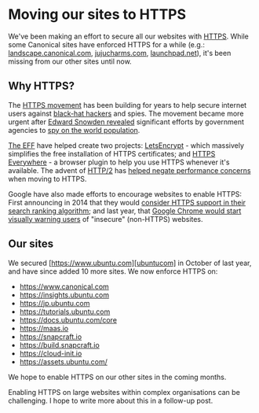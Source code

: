 # Moving our sites to HTTPS

We've been making an effort to secure all our websites with [HTTPS][https]. While some Canonical sites have enforced HTTPS for a while (e.g.: [landscape.canonical.com][landscape], [jujucharms.com][charms], [launchpad.net][launchpad]), it's been missing from our other sites until now.

## Why HTTPS?

The [HTTPS movement][movement] has been building for years to help secure internet users against [black-hat hackers][blackhat] and spies. The movement became more urgent after [Edward Snowden revealed][snowden] significant efforts by government agencies to [spy on the world population][spying].

[The EFF][eff] have helped create two projects:  [LetsEncrypt][letsencrypt] - which massively simplifies the free installation of HTTPS certificates; and [HTTPS Everywhere][everywhere] - a browser plugin to help you use HTTPS whenever it's available. The advent of [HTTP/2][https] has [helped negate performance concerns][http2-fast] when moving to HTTPS.

Google have also made efforts to encourage websites to enable HTTPS: First announcing in 2014 that they would [consider HTTPS support in their search ranking algorithm][ranking]; and last year, that [Google Chrome would start visually warning users][chrome] of "insecure" (non-HTTPS) websites.

## Our sites

We secured [https://www.ubuntu.com][ubuntucom] in October of last year, and have since added 10 more sites. We now enforce HTTPS on:

- <https://www.canonical.com>
- <https://insights.ubuntu.com>
- <https://jp.ubuntu.com>
- <https://tutorials.ubuntu.com>
- <https://docs.ubuntu.com/core>
- <https://maas.io>
- <https://snapcraft.io>
- <https://build.snapcraft.io>
- <https://cloud-init.io>
- <https://assets.ubuntu.com/>

We hope to enable HTTPS on our other sites in the coming months.

Enabling HTTPS on large websites within complex organisations can be challenging. I hope to write more about this in a follow-up post.

[movement]: https://encryptallthethings.net/ "EncryptAllTheThings: Security Starts Here"
[blackhat]: https://en.wikipedia.org/wiki/Black_hat "Wikipedia: Black-hat hackers"
[ranking]: https://googlewebmastercentral.blogspot.com/2014/08/https-as-ranking-signal.html "Google: HTTPS as a ranking signal"
[snowden]: https://en.wikipedia.org/wiki/Edward_Snowden#Revelations "Wikipedia: Edward Snowden revelations"
[chrome]: https://developers.google.com/web/updates/2016/10/avoid-not-secure-warn "Google: Not secure warnings in Google Chrome"
[ubuntucom]: https://www.ubuntu.com "Ubuntu: An open source operating system."
[eff]: https://www.eff.org "The Electronic Fronteer Foundation"
[letsencrypt]: https://letsencrypt.org "LetsEncrypt: A free, automated, and open Certificate Authority"
[everywhere]: https://www.eff.org/https-everywhere "The EFF: HTTPS Everywhere - a Firefox, Chrome, and Opera extension that encrypts your communications with supporting websites"
[http2-fast]: https://istlsfastyet.com/ "IsTLSFastYet? "
[http2]: https://http2.github.io/ "HTTP/2 official introduction"
[spying]: https://en.wikipedia.org/wiki/Global_surveillance_disclosures_(2013%E2%80%93present) "Wikipedia: Global surveillance disclosures"
[https]: https://www.eff.org/pages/https "The EFF: About HTTPS"
[landscape]: https://landscape.canonical.com/ "Landscape: The leading management tool to deploy, monitor and manage your Ubuntu servers"
[launchpad]: https://launchpad.net/ "Launchpad: A platform for developing and maintaining open-source software"
[charms]: https://jujucharms.com/ "Juju is an open source, application and service modelling tool from Ubuntu"
